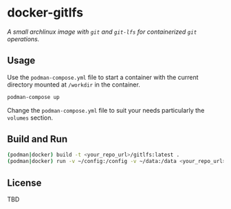 # docker-gitlfs

_A small archlinux image with `git` and `git-lfs` for containerized `git` operations._

## Usage

Use the `podman-compose.yml` file to start a container with the current directory mounted at `/workdir` in the container.

```bash
podman-compose up
```

Change the `podman-compose.yml` file to suit your needs particularly the `volumes` section.

## Build and Run

```bash
(podman|docker) build -t <your_repo_url>/gitlfs:latest .
(podman|docker) run -v ~/config:/config -v ~/data:/data <your_repo_url>/gitlfs:latest
```

## License

TBD
```
